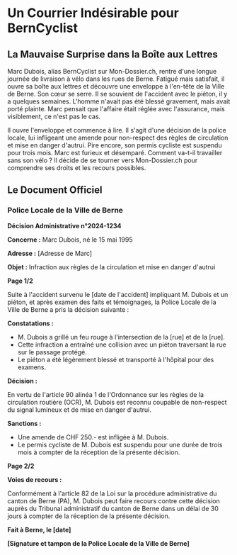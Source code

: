 # Un Courrier Indésirable pour BernCyclist

## La Mauvaise Surprise dans la Boîte aux Lettres

Marc Dubois, alias BernCyclist sur Mon-Dossier.ch, rentre d'une longue journée de livraison à vélo dans les rues de Berne. Fatigué mais satisfait, il ouvre sa boîte aux lettres et découvre une enveloppe à l'en-tête de la Ville de Berne. Son cœur se serre. Il se souvient de l'accident avec le piéton, il y a quelques semaines. L'homme n'avait pas été blessé gravement, mais avait porté plainte. Marc pensait que l'affaire était réglée avec l'assurance, mais visiblement, ce n'est pas le cas.

Il ouvre l'enveloppe et commence à lire. Il s'agit d'une décision de la police locale, lui infligeant une amende pour non-respect des règles de circulation et mise en danger d'autrui. Pire encore, son permis cycliste est suspendu pour trois mois. Marc est furieux et désemparé. Comment va-t-il travailler sans son vélo ? Il décide de se tourner vers Mon-Dossier.ch pour comprendre ses droits et les recours possibles.

## Le Document Officiel

### **Police Locale de la Ville de Berne**

**Décision Administrative n°2024-1234**

**Concerne :** Marc Dubois, né le 15 mai 1995

**Adresse :** [Adresse de Marc]

**Objet :** Infraction aux règles de la circulation et mise en danger d'autrui

**Page 1/2**

Suite à l'accident survenu le [date de l'accident] impliquant M. Dubois et un piéton, et après examen des faits et témoignages, la Police Locale de la Ville de Berne a pris la décision suivante :

**Constatations :**

* M. Dubois a grillé un feu rouge à l'intersection de la [rue] et de la [rue].
* Cette infraction a entraîné une collision avec un piéton traversant la rue sur le passage protégé.
* Le piéton a été légèrement blessé et transporté à l'hôpital pour des examens.

**Décision :**

En vertu de l'article 90 alinéa 1 de l'Ordonnance sur les règles de la circulation routière (OCR), M. Dubois est reconnu coupable de non-respect du signal lumineux et de mise en danger d'autrui.

**Sanctions :**

* Une amende de CHF 250.- est infligée à M. Dubois.
* Le permis cycliste de M. Dubois est suspendu pour une durée de trois mois à compter de la réception de la présente décision.

**Page 2/2**

**Voies de recours :**

Conformément à l'article 82 de la Loi sur la procédure administrative du canton de Berne (PA), M. Dubois peut faire recours contre cette décision auprès du Tribunal administratif du canton de Berne dans un délai de 30 jours à compter de la réception de la présente décision.

**Fait à Berne, le [date]**

**[Signature et tampon de la Police Locale de la Ville de Berne]**
